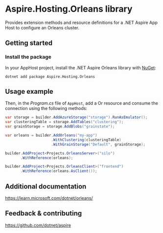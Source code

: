 # Aspire.Hosting.Orleans library

Provides extension methods and resource definitions for a .NET Aspire App Host to configure an Orleans cluster.

## Getting started

### Install the package

In your AppHost project, install the .NET Aspire Orleans library with [NuGet](https://www.nuget.org):

```dotnetcli
dotnet add package Aspire.Hosting.Orleans
```

## Usage example

Then, in the _Program.cs_ file of `AppHost`, add a Or resource and consume the connection using the following methods:

```csharp
var storage = builder.AddAzureStorage("storage").RunAsEmulator();
var clusteringTable = storage.AddTables("clustering");
var grainStorage = storage.AddBlobs("grainstate");

var orleans = builder.AddOrleans("my-app")
                     .WithClustering(clusteringTable)
                     .WithGrainStorage("Default", grainStorage);

builder.AddProject<Projects.OrleansServer>("silo")
       .WithReference(orleans);

builder.AddProject<Projects.OrleansClient>("frontend")
       .WithReference(orleans.AsClient());
```

## Additional documentation
https://learn.microsoft.com/dotnet/orleans/

## Feedback & contributing

https://github.com/dotnet/aspire
